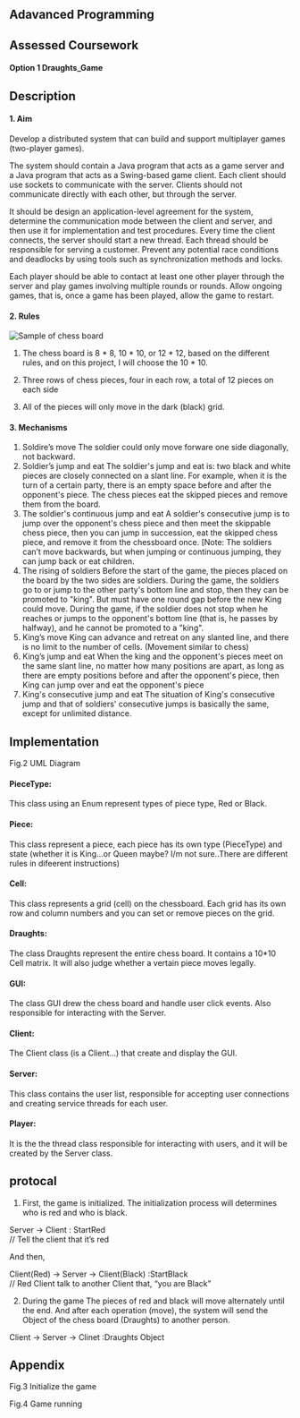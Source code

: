 ## Adavanced Programming
## Assessed Coursework

#### Option 1      Draughts_Game




## Description
#### 1.	Aim

Develop a distributed system that can build and support multiplayer games (two-player games).

The system should contain a Java program that acts as a game server and a Java program that acts as a Swing-based game client. Each client should use sockets to communicate with the server. Clients should not communicate directly with each other, but through the server.

It should be design an application-level agreement for the system, determine the communication mode between the client and server, and then use it for implementation and test procedures. Every time the client connects, the server should start a new thread. Each thread should be responsible for serving a customer. Prevent any potential race conditions and deadlocks by using tools such as synchronization methods and locks.

Each player should be able to contact at least one other player through the server and play games involving multiple rounds or rounds. Allow ongoing games, that is, once a game has been played, allow the game to restart.

#### 2.	Rules

![Sample of chess board](https://image.baidu.com/search/detail?ct=503316480&z=0&ipn=d&word=draughts&step_word=&hs=2&pn=0&spn=0&di=440&pi=0&rn=1&tn=baiduimagedetail&is=0%2C0&istype=0&ie=utf-8&oe=utf-8&in=&cl=2&lm=-1&st=undefined&cs=847775997%2C2337169056&os=2014379064%2C720411811&simid=4163863069%2C635944512&adpicid=0&lpn=0&ln=101&fr=&fmq=1597628579734_R&fm=&ic=undefined&s=undefined&hd=undefined&latest=undefined&copyright=undefined&se=&sme=&tab=0&width=undefined&height=undefined&face=undefined&ist=&jit=&cg=&bdtype=0&oriquery=&objurl=http%3A%2F%2Fwww.119you.com%2Fupload%2Fresources%2Fimage%2F2016%2F01%2F21%2Fuc-10865921_500x500.jpg%3F1453317824000&fromurl=ippr_z2C%24qAzdH3FAzdH3Fooo_z%26e3B88ly57_z%26e3Bv54AzdH3F16w72ipfkwppsjfpqAzdH3F&gsm=1&rpstart=0&rpnum=0&islist=&querylist=&force=undefined)

1.	The chess board is 8 * 8, 10 * 10, or 12 * 12, based on the different rules, and on this project, I will choose the 10 * 10.

2.	Three rows of chess pieces, four in each row, a total of 12 pieces on each side

3.	All of the pieces will only move in the dark (black) grid.

#### 3.	Mechanisms
1.	Soldire’s move
The soldier could only move forware one side diagonally, not backward.
2.	Soldier’s jump and eat
The soldier's jump and eat is: two black and white pieces are closely connected on a slant line. For example, when it is the turn of a certain party, there is an empty space before and after the opponent's piece. The chess pieces eat the skipped pieces and remove them from the board.
3.	The soldier's continuous jump and eat
A soldier's consecutive jump is to jump over the opponent's chess piece and then meet the skippable chess piece, then you can jump in succession, eat the skipped chess piece, and remove it from the chessboard once. [Note: The soldiers can’t move backwards, but when jumping or continuous jumping, they can jump back or eat children. 
4.	The rising of soldiers
Before the start of the game, the pieces placed on the board by the two sides are soldiers. During the game, the soldiers go to or jump to the other party's bottom line and stop, then they can be promoted to "king". But must have one round gap before the new King could move.
During the game, if the soldier does not stop when he reaches or jumps to the opponent's bottom line (that is, he passes by halfway), and he cannot be promoted to a "king".
5.	King’s move
King can advance and retreat on any slanted line, and there is no limit to the number of cells. (Movement similar to chess)
6.	King’s jump and eat
When the king and the opponent's pieces meet on the same slant line, no matter how many positions are apart, as long as there are empty positions before and after the opponent's piece, then King can jump over and eat the opponent's piece 
7.	King's consecutive jump and eat
The situation of King's consecutive jump and that of soldiers' consecutive jumps is basically the same, except for unlimited distance.











## Implementation

 
Fig.2 UML Diagram


#### PieceType:
This class using an Enum represent types of piece type, Red or Black.

#### Piece:
This class represent a piece, each piece has its own type (PieceType) and state (whether it is King...or Queen maybe? I/m not sure..There are different rules in difeerent instructions)

#### Cell:
This class represents a grid (cell) on the chessboard. Each grid has its own row and column numbers and you can set or remove pieces on the grid.

#### Draughts:
The class Draughts represent the entire chess board. It contains a 10*10 Cell matrix. It will also judge whether a vertain piece moves legally.

#### GUI:
The class GUI drew the chess board and handle user click events. Also responsible for interacting with the Server.

#### Client:
The Client class (is a Client...) that create and display the GUI.

#### Server:
This class contains the user list, responsible for accepting user connections and creating service threads for each user.

#### Player:
It is the the thread class responsible for interacting with users, and it will be created by the Server class.





















## protocal
1.	First, the game is initialized. The initialization process will determines who is red and who is black.

Server -> Client : StartRed            
// Tell the client that it’s red

And then,

Client(Red) -> Server -> Client(Black) :StartBlack      
// Red Client talk to another Client that, “you are Black”

2.	During the game
The pieces of red and black will move alternately until the end. 
And after each operation (move), the system will send the Object of the chess board (Draughts) to another person.

Client -> Server -> Clinet  :Draughts Object

























## Appendix


 
Fig.3 Initialize the game

 
Fig.4 Game running
